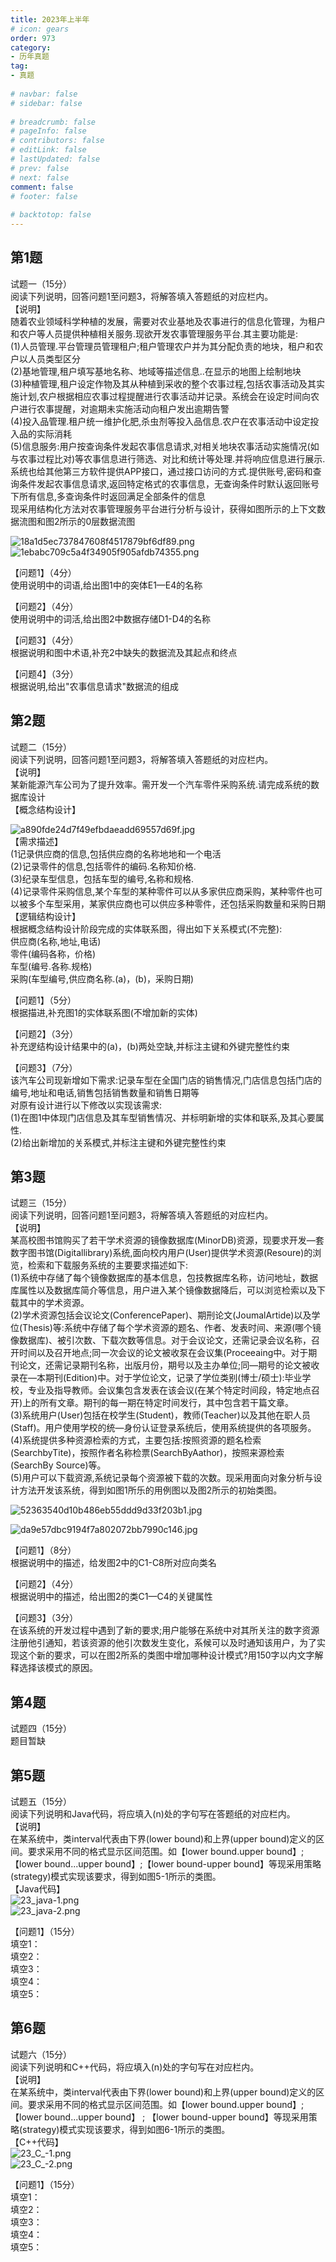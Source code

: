 ```yaml
---  
title: 2023年上半年  
# icon: gears  
order: 973  
category:  
- 历年真题  
tag:  
- 真题  
  
# navbar: false  
# sidebar: false  
  
# breadcrumb: false  
# pageInfo: false  
# contributors: false  
# editLink: false  
# lastUpdated: false  
# prev: false  
# next: false  
comment: false  
# footer: false  
  
# backtotop: false  
---  
```

## 第1题 ##

试题一（15分）  
阅读下列说明，回答问题1至问题3，将解答填入答题纸的对应栏内。  
【说明】  
随着农业领域科学种植的发展，需要对农业基地及农事进行的信息化管理，为租户和农户等人员提供种植相关服务.现欲开发农事管理服务平台.其主要功能是:  
(1)人员管理.平台管理员管理租户;租户管理农户并为其分配负责的地块，租户和农户以人员类型区分  
(2)基地管理,租户填写基地名称、地域等描述信息..在显示的地图上绘制地块  
(3)种植管理,租户设定作物及其从种植到采收的整个农事过程,包括农事活动及其实施计划,农户根据相应农事过程提醒进行农事活动并记录。系统会在设定时间向农户进行农事提醒，对逾期未实施活动向租户发出逾期告警  
(4)投入品管理.租户统一维护化肥,杀虫剂等投入品信息.农户在农事活动中设定投入品的实际消耗  
(5)信息服务:用户按查询条件发起农事信息请求,对相关地块农事活动实施情况(如与农事过程比对)等农事信息进行筛选、对比和统计等处理.并将响应信息进行展示.系统也给其他第三方软件提供APP接口，通过接口访问的方式.提供账号,密码和查询条件发起农事信息请求,返回特定格式的农事信息，无查询条件时默认返回账号下所有信息,多查询条件时返回满足全部条件的信息  
现采用结构化方法对农事管理服务平台进行分析与设计，获得如图所示的上下文数据流图和图2所示的0层数据流图  
  
![18a1d5ec737847608f4517879bf6df89.png][]  
![1ebabc709c5a4f34905f905afdb74355.png][]  
  
【问题1】（4分）  
使用说明中的词语,给出图1中的突体E1—E4的名称  
  
【问题2】（4分）  
使用说明中的词活,给出图2中数据存储D1-D4的名称  
  
【问题3】（4分）  
根据说明和图中术语,补充2中缺失的数据流及其起点和终点  
  
【问题4】（3分）  
根据说明,给出"农事信息请求"数据流的组成  


## 第2题 ##

试题二（15分）  
阅读下列说明，回答问题1至问题3，将解答填入答题纸的对应栏内。  
【说明】  
某新能源汽车公司为了提升效率。需开发一个汽车零件采购系统.请完成系统的数据库设计  
【概念结构设计】  
  
![a890fde24d7f49efbdaeadd69557d69f.jpg][]  
【需求描述】  
(1记录供应商的信息,包括供应商的名称地地和一个电活  
(2)记录零件的信息,包括零件的编码.名称知价格.  
(3)纪录车型信息，包括车型的编号,名称和规格.  
(4)记录零件采购信息,某个车型的某种零件可以从多家供应商采购，某种零件也可以被多个车型采用，某家供应商也可以供应多种零件，还包括采购数量和采购日期  
【逻辑结构设计】  
根据概念结构设计阶段完成的实体联系图，得出如下关系模式(不完整):  
供应商(名称,地址,电话)  
零件(编码各称，价格)  
车型(编号.各称.规格)  
采购(车型编号,供应商名称.(a)，(b)，采购日期)  
  
【问题1】（5分）  
根据描进,补充图1的实体联系图(不增加新的实体)  
  
【问题2】（3分）  
补充逻结构设计结果中的(a)，(b)两处空缺,并标注主键和外键完整性约束  
  
【问题3】（7分）  
该汽车公司现新增如下需求:记录车型在全国门店的销售情况,门店信息包括门店的编号,地址和电话,销售包括销售数量和销售日期等  
对原有设计进行以下修改以实现该需求:  
(1)在图1中体现门店信息及其车型销售情况、并标明新增的实体和联系,及其心要属性.  
(2)给出新增加的关系模式,并标注主键和外键完整性约束  


## 第3题 ##

试题三（15分）  
阅读下列说明，回答问题1至问题3，将解答填入答题纸的对应栏内。  
【说明】  
某高校图书馆购买了若干学术资源的镜像数据库(MinorDB)资源，现要求开发—套数字图书馆(Digitallibrary)系统,面向校内用户(User)提供学术资源(Resoure)的浏览，检索和下载服务系统的主要要求描述如下:  
(1)系统中存储了每个镜像数据库的基本信息，包技教据库名称，访问地址，数据库属性以及数据库简介等信息，用户进入某个镜像数据降后，可以浏览检索以及下载其中的学术资源。  
(2)学术资源包括会议论文(ConferencePaper)、期刑论文(JoumalArtide)以及学位(Thesis)等:系统中存储了每个学术资源的题名、作者、发表时间、来源(哪个镜像数据库)、被引次数、下载次数等信息。对于会议论文，还需记录会议名称，召开时间以及召开地点;同一次会议的论文被收泵在会议集(Proceeaing中。对于期刊论文，还需记录期刊名称，出版月份，期号以及主办单位;同—期号的论文被收录在—本期刊(Edition)中。对于学位论文，记录了学位类别(博士/硕士):毕业学校，专业及指导教师。会议集包含发表在该会议(在某个特定时间段，特定地点召开)上的所有文章。期刊的每一期在特定时间发行，其中包含若干篇文章。  
(3)系统用户(User)包括在校学生(Student)，教师(Teacher)以及其他在职人员(Staff)。用户使用学校的统—身份认证登录系统后，使用系统提供的各项服务。  
(4)系统提供多种资源检索的方式，主要包括:按照资源的题名检索(SearchbyTite)，按照作者名称检票(SearchByAathor)，按照来源检索(SearchBy Source)等。  
(5)用户可以下载资源,系统记录每个资源被下载的次数。现采用面向对象分析与设计方法开发该系统，得到如图1所乐的用例图以及图2所示的初始类图。  
  
![52363540d10b486eb55ddd9d33f203b1.jpg][]  
  
![da9e57dbc9194f7a802072bb7990c146.jpg][]  
  
【问题1】（8分）  
根据说明中的描述，给发图2中的C1-C8所对应向类名  
  
【问题2】（4分）  
根据说明中的描述，给出图2的类C1—C4的关键属性  
  
【问题3】（3分）  
在该系统的开发过程中遇到了新的要求;用户能够在系统中对其所关注的数字资源注册他引通知，若该资源的他引次数发生变化，系候可以及时通知该用户，为了实现这个新的要求，可以在图2所系的类图中增加哪种设计模式?用150字以内文字解释选择该模式的原因。  


## 第4题 ##

试题四（15分）  
题目暂缺  


## 第5题 ##

试题五（15分）  
阅读下列说明和Java代码，将应填入(n)处的字句写在答题纸的对应栏内。  
【说明】  
在某系统中，类interval代表由下界(lower bound)和上界(upper bound)定义的区间。要求采用不同的格式显示区间范围。如【lower bound.upper bound】;【lower bound...upper bound】;【lower bound-upper bound】等现采用策略(strategy)模式实现该要求，得到如图5-1所示的类图。  
【Java代码】  
![23_java-1.png][]  
![23_java-2.png][]  
  
【问题1】（15分）  
填空1：  
填空2：  
填空3：  
填空4：  
填空5：  


## 第6题 ##

试题六（15分）  
阅读下列说明和C++代码，将应填入(n)处的字句写在对应栏内。  
【说明】  
在某系统中，类interval代表由下界(lower bound)和上界(upper bound)定义的区间。要求采用不同的格式显示区间范围。如【lower bound.upper bound】; 【lower bound...upper bound】 ; 【lower bound-upper bound】等现采用策略(strategy)模式实现该要求，得到如图6-1所示的类图。  
【C++代码】  
![23_C_-1.png][]  
![23_C_-2.png][]  
  
【问题1】（15分）  
填空1：  
填空2：  
填空3：  
填空4：  
填空5：  



[18a1d5ec737847608f4517879bf6df89.png]: https://www.xkxxkx.cn/file/exam/software/软件设计师/案例/第1题/18a1d5ec737847608f4517879bf6df89.png
[1ebabc709c5a4f34905f905afdb74355.png]: https://www.xkxxkx.cn/file/exam/software/软件设计师/案例/第1题/1ebabc709c5a4f34905f905afdb74355.png
[a890fde24d7f49efbdaeadd69557d69f.jpg]: https://www.xkxxkx.cn/file/exam/software/软件设计师/案例/第2题/a890fde24d7f49efbdaeadd69557d69f.jpg
[52363540d10b486eb55ddd9d33f203b1.jpg]: https://www.xkxxkx.cn/file/exam/software/软件设计师/案例/第3题/52363540d10b486eb55ddd9d33f203b1.jpg
[da9e57dbc9194f7a802072bb7990c146.jpg]: https://www.xkxxkx.cn/file/exam/software/软件设计师/案例/第3题/da9e57dbc9194f7a802072bb7990c146.jpg
[23_java-1.png]: https://www.xkxxkx.cn/file/exam/software/软件设计师/案例/代码图/23上java-1.png
[23_java-2.png]: https://www.xkxxkx.cn/file/exam/software/软件设计师/案例/代码图/23上java-2.png
[23_C_-1.png]: https://www.xkxxkx.cn/file/exam/software/软件设计师/案例/代码图/23上C++-1.png
[23_C_-2.png]: https://www.xkxxkx.cn/file/exam/software/软件设计师/案例/代码图/23上C++-2.png
